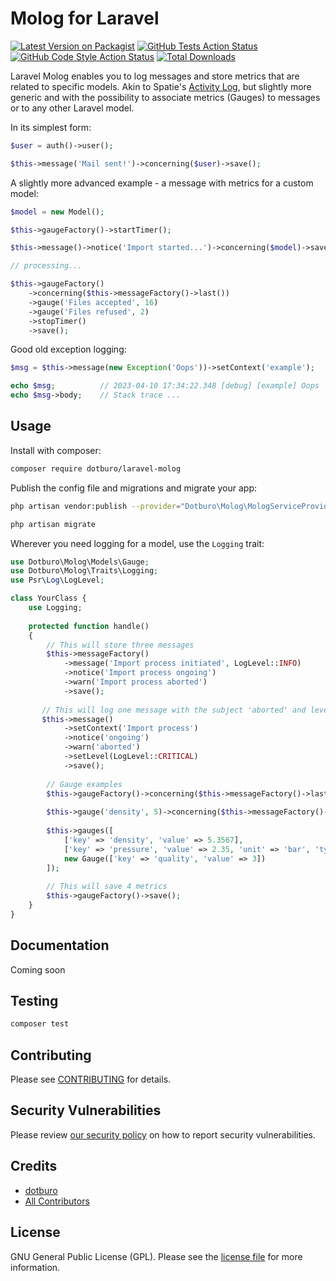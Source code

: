# Molog for Laravel

[![Latest Version on Packagist](https://img.shields.io/packagist/v/dotburo/laravel-molog.svg?style=flat-square)](https://packagist.org/packages/dotburo/laravel-molog)
[![GitHub Tests Action Status](https://img.shields.io/github/workflow/status/dotburo/laravel-molog/run-tests?label=tests)](https://github.com/dotburo/laravel-molog/actions?query=workflow%3Arun-tests+branch%3Amain)
[![GitHub Code Style Action Status](https://img.shields.io/github/workflow/status/dotburo/laravel-molog/Check%20&%20fix%20styling?label=code%20style)](https://github.com/dotburo/laravel-molog/actions?query=workflow%3A"Check+%26+fix+styling"+branch%3Amain)
[![Total Downloads](https://img.shields.io/packagist/dt/dotburo/laravel-molog.svg?style=flat-square)](https://packagist.org/packages/dotburo/laravel-molog)

Laravel Molog enables you to log messages and store metrics that are related to specific models. Akin to Spatie's 
[Activity Log](https://github.com/spatie/laravel-activitylog), but slightly more generic and with the possibility to
associate metrics (Gauges) to messages or to any other Laravel model.

In its simplest form:
```php
$user = auth()->user();

$this->message('Mail sent!')->concerning($user)->save();
```

A slightly more advanced example - a message with metrics for a custom model:
```php
$model = new Model();

$this->gaugeFactory()->startTimer();

$this->message()->notice('Import started...')->concerning($model)->save();

// processing...

$this->gaugeFactory()
    ->concerning($this->messageFactory()->last())
    ->gauge('Files accepted', 16)
    ->gauge('Files refused', 2)
    ->stopTimer()
    ->save();
```

Good old exception logging:
```php
$msg = $this->message(new Exception('Oops'))->setContext('example');

echo $msg;          // 2023-04-10 17:34:22.348 [debug] [example] Oops
echo $msg->body;    // Stack trace ...
```


## Usage
Install with composer:
```bash
composer require dotburo/laravel-molog
```

Publish the config file and migrations and migrate your app:
```bash
php artisan vendor:publish --provider="Dotburo\Molog\MologServiceProvider"

php artisan migrate
```

Wherever you need logging for a model, use the `Logging` trait:
```php
use Dotburo\Molog\Models\Gauge;
use Dotburo\Molog\Traits\Logging;
use Psr\Log\LogLevel;

class YourClass {
    use Logging;
    
    protected function handle()
    {
        // This will store three messages
        $this->messageFactory()
            ->message('Import process initiated', LogLevel::INFO)
            ->notice('Import process ongoing')
            ->warn('Import process aborted')
            ->save();
        
       // This will log one message with the subject 'aborted' and level critical
       $this->message()
            ->setContext('Import process')
            ->notice('ongoing')
            ->warn('aborted')
            ->setLevel(LogLevel::CRITICAL)
            ->save();
        
        // Gauge examples
        $this->gaugeFactory()->concerning($this->messageFactory()->last());
        
        $this->gauge('density', 5)->concerning($this->messageFactory()->first())->save();
        
        $this->gauges([
            ['key' => 'density', 'value' => 5.3567],
            ['key' => 'pressure', 'value' => 2.35, 'unit' => 'bar', 'type' => 'int'],
            new Gauge(['key' => 'quality', 'value' => 3])
        ]);
        
        // This will save 4 metrics
        $this->gaugeFactory()->save();
    }
}
```


## Documentation
Coming soon


## Testing

```bash
composer test
```

## Contributing

Please see [CONTRIBUTING](.github/CONTRIBUTING.md) for details.

## Security Vulnerabilities

Please review [our security policy](../../security/policy) on how to report security vulnerabilities.

## Credits

- [dotburo](https://github.com/dotburo)
- [All Contributors](../../contributors)

## License

GNU General Public License (GPL). Please see the [license file](LICENSE.md) for more information.
